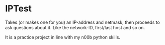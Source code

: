 # IPTest
Takes (or makes one for you) an IP-address and netmask,
then proceeds to ask questions about it. Like the network-ID, first/last host and so on.

It is a practice project in line with my n00b python skills.

